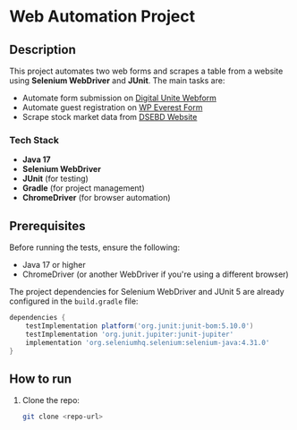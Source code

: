 # Web Automation Project

## Description
This project automates two web forms and scrapes a table from a website using **Selenium WebDriver** and **JUnit**. The main tasks are:
- Automate form submission on [Digital Unite Webform](https://www.digitalunite.com/practice-webform-learners)
- Automate guest registration on [WP Everest Form](https://demo.wpeverest.com/user-registration/guest-registration-form/)
- Scrape stock market data from [DSEBD Website](https://dsebd.org/latest_share_price_scroll_by_value.php)


### Tech Stack

- **Java 17**
- **Selenium WebDriver**
- **JUnit** (for testing)
- **Gradle** (for project management)
- **ChromeDriver** (for browser automation)


## Prerequisites

Before running the tests, ensure the following:

- Java 17 or higher
- ChromeDriver (or another WebDriver if you're using a different browser)

The project dependencies for Selenium WebDriver and JUnit 5 are already configured in the `build.gradle` file:

```groovy
dependencies {
    testImplementation platform('org.junit:junit-bom:5.10.0')
    testImplementation 'org.junit.jupiter:junit-jupiter'
    implementation 'org.seleniumhq.selenium:selenium-java:4.31.0'
}
```


## How to run
1. Clone the repo:
   ```bash
   git clone <repo-url>
   ```



  
